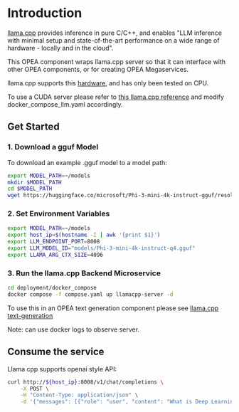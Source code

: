 # Introduction

[llama.cpp](https://github.com/ggerganov/llama.cpp) provides inference in pure C/C++, and enables "LLM inference with minimal setup and state-of-the-art performance on a wide range of hardware - locally and in the cloud".

This OPEA component wraps llama.cpp server so that it can interface with other OPEA components, or for creating OPEA Megaservices.

llama.cpp supports this [hardware](https://github.com/ggerganov/llama.cpp?tab=readme-ov-file#supported-backends), and has only been tested on CPU.

To use a CUDA server please refer to [this llama.cpp reference](https://github.com/ggerganov/llama.cpp/blob/master/examples/server/README.md#docker) and modify docker_compose_llm.yaml accordingly.


## Get Started

### 1. Download a gguf Model

To download an example .gguf model to a model path:

```bash
export MODEL_PATH=~/models
mkdir $MODEL_PATH
cd $MODEL_PATH
wget https://huggingface.co/microsoft/Phi-3-mini-4k-instruct-gguf/resolve/main/Phi-3-mini-4k-instruct-q4.gguf
````

### 2. Set Environment Variables

```bash
export MODEL_PATH=~/models
export host_ip=$(hostname -I | awk '{print $1}')
export LLM_ENDPOINT_PORT=8008
export LLM_MODEL_ID="models/Phi-3-mini-4k-instruct-q4.gguf"
export LLAMA_ARG_CTX_SIZE=4096
```

### 3. Run the llama.cpp Backend Microservice

```bash
cd deployment/docker_compose
docker compose -f compose.yaml up llamacpp-server -d 
```

To use this in an OPEA text generation component please see [llama.cpp text-generation](
../../llms/src/text-generation/README_llamacpp.md)  

Note: can use docker logs <container> to observe server.

## Consume the service

Llama cpp supports openai style API:

```bash
curl http://${host_ip}:8008/v1/chat/completions \
    -X POST \
    -H "Content-Type: application/json" \
    -d '{"messages": [{"role": "user", "content": "What is Deep Learning?"}]}'
```